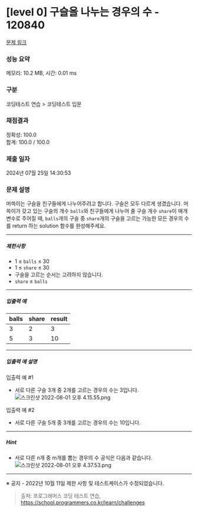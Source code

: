 # [level 0] 구슬을 나누는 경우의 수 - 120840 

[문제 링크](https://school.programmers.co.kr/learn/courses/30/lessons/120840) 

### 성능 요약

메모리: 10.2 MB, 시간: 0.01 ms

### 구분

코딩테스트 연습 > 코딩테스트 입문

### 채점결과

정확성: 100.0<br/>합계: 100.0 / 100.0

### 제출 일자

2024년 07월 25일 14:30:53

### 문제 설명

<p>머쓱이는 구슬을 친구들에게 나누어주려고 합니다. 구슬은 모두 다르게 생겼습니다. 머쓱이가 갖고 있는 구슬의 개수 <code>balls</code>와 친구들에게 나누어 줄 구슬 개수 <code>share</code>이 매개변수로 주어질 때, <code>balls</code>개의 구슬 중 <code>share</code>개의 구슬을 고르는 가능한 모든 경우의 수를 return 하는 solution 함수를 완성해주세요.</p>

<hr>

<h5>제한사항</h5>

<ul>
<li>1 ≤ <code>balls</code> ≤ 30</li>
<li>1 ≤ <code>share</code> ≤ 30</li>
<li>구슬을 고르는 순서는 고려하지 않습니다.</li>
<li><code>share</code> ≤ <code>balls</code></li>
</ul>

<hr>

<h5>입출력 예</h5>
<table class="table">
        <thead><tr>
<th>balls</th>
<th>share</th>
<th>result</th>
</tr>
</thead>
        <tbody><tr>
<td>3</td>
<td>2</td>
<td>3</td>
</tr>
<tr>
<td>5</td>
<td>3</td>
<td>10</td>
</tr>
</tbody>
      </table>
<hr>

<h5>입출력 예 설명</h5>

<p>입출력 예 #1</p>

<ul>
<li>서로 다른 구슬 3개 중 2개를 고르는 경우의 수는 3입니다.
<img src="https://grepp-programmers.s3.ap-northeast-2.amazonaws.com/files/production/668adf7a-38b1-4112-bbc5-4fab429168c9/%E1%84%89%E1%85%B3%E1%84%8F%E1%85%B3%E1%84%85%E1%85%B5%E1%86%AB%E1%84%89%E1%85%A3%E1%86%BA%202022-08-01%20%E1%84%8B%E1%85%A9%E1%84%92%E1%85%AE%204.15.55.png" title="" alt="스크린샷 2022-08-01 오후 4.15.55.png"></li>
</ul>

<p>입출력 예 #2</p>

<ul>
<li>서로 다른 구슬 5개 중 3개를 고르는 경우의 수는 10입니다.</li>
</ul>

<hr>

<h5>Hint</h5>

<ul>
<li>서로 다른 n개 중 m개를 뽑는 경우의 수 공식은 다음과 같습니다.
<img src="https://grepp-programmers.s3.ap-northeast-2.amazonaws.com/files/production/54c8b2b9-f88c-4a09-8956-7560ff7ea918/%E1%84%89%E1%85%B3%E1%84%8F%E1%85%B3%E1%84%85%E1%85%B5%E1%86%AB%E1%84%89%E1%85%A3%E1%86%BA%202022-08-01%20%E1%84%8B%E1%85%A9%E1%84%92%E1%85%AE%204.37.53.png" title="" alt="스크린샷 2022-08-01 오후 4.37.53.png"></li>
</ul>

<hr>

<p>※ 공지 - 2022년 10월 11일 제한 사항 및 테스트케이스가 수정되었습니다.</p>


> 출처: 프로그래머스 코딩 테스트 연습, https://school.programmers.co.kr/learn/challenges